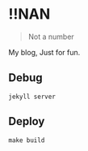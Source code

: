 # !!NAN

> Not a number

My blog, Just for fun.

## Debug

```
jekyll server
```

## Deploy

```
make build
```

